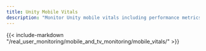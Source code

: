 ```yaml
---
title: Unity Mobile Vitals
description: "Monitor Unity mobile vitals including performance metrics, frame rates, and resource usage for mobile games and applications."
---
```


{{< include-markdown "/real_user_monitoring/mobile_and_tv_monitoring/mobile_vitals/" >}}